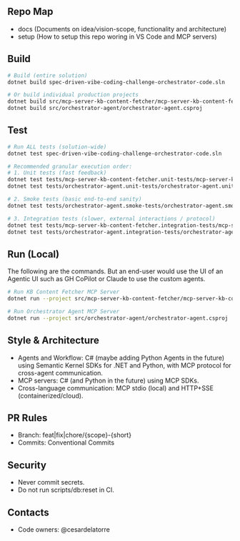 ## Repo Map
- docs (Documents on idea/vision-scope, functionality and architecture)
- setup (How to setup this repo woring in VS Code and MCP servers)

## Build 

```bash
# Build (entire solution)
dotnet build spec-driven-vibe-coding-challenge-orchestrator-code.sln

# Or build individual production projects
dotnet build src/mcp-server-kb-content-fetcher/mcp-server-kb-content-fetcher.csproj
dotnet build src/orchestrator-agent/orchestrator-agent.csproj
```

## Test

```bash
# Run ALL tests (solution-wide)
dotnet test spec-driven-vibe-coding-challenge-orchestrator-code.sln

# Recommended granular execution order:
# 1. Unit tests (fast feedback)
dotnet test tests/mcp-server-kb-content-fetcher.unit-tests/mcp-server-kb-content-fetcher.unit-tests.csproj
dotnet test tests/orchestrator-agent.unit-tests/orchestrator-agent.unit-tests.csproj

# 2. Smoke tests (basic end-to-end sanity)
dotnet test tests/orchestrator-agent.smoke-tests/orchestrator-agent.smoke-tests.csproj

# 3. Integration tests (slower, external interactions / protocol)
dotnet test tests/mcp-server-kb-content-fetcher.integration-tests/mcp-server-kb-content-fetcher.integration-tests.csproj
dotnet test tests/orchestrator-agent.integration-tests/orchestrator-agent.integration-tests.csproj
```


## Run (Local)

The following are the commands. But an end-user would use the UI of an Agentic UI such as GH CoPilot or Claude to use the custom agents.
```bash
# Run KB Content Fetcher MCP Server
dotnet run --project src/mcp-server-kb-content-fetcher/mcp-server-kb-content-fetcher.csproj

# Run Orchestrator Agent MCP Server
dotnet run --project src/orchestrator-agent/orchestrator-agent.csproj
```

## Style & Architecture
- Agents and Workflow: C# (maybe adding Python Agents in the future) using Semantic Kernel SDKs for .NET and Python, with MCP protocol for cross-agent communication.
- MCP servers: C# (and Python in the future) using MCP SDKs.
- Cross-language communication: MCP stdio (local) and HTTP+SSE (containerized/cloud).

## PR Rules
- Branch: feat|fix|chore/{scope}-{short}
- Commits: Conventional Commits

## Security
- Never commit secrets.
- Do not run scripts/db:reset in CI.

## Contacts
- Code owners: @cesardelatorre